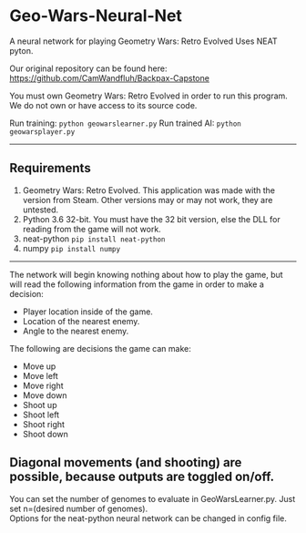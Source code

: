 # Geo-Wars-Neural-Net
A neural network for playing Geometry Wars: Retro Evolved
Uses NEAT pyton.

Our original repository can be found here: https://github.com/CamWandfluh/Backpax-Capstone

You must own Geometry Wars: Retro Evolved in order to run this program. We do not own or have access to its source code.

Run training: `python geowarslearner.py`
Run trained AI: `python geowarsplayer.py`

---
## Requirements
1. Geometry Wars: Retro Evolved. This application was made with the version from Steam. Other versions may or may not work, they are untested.
2. Python 3.6 32-bit. You must have the 32 bit version, else the DLL for reading from the game will not work.
3. neat-python `pip install neat-python`
4. numpy `pip install numpy`
---

The network will begin knowing nothing about how to play the game, but will read the following information from the game in order to make a decision:
* Player location inside of the game.
* Location of the nearest enemy.
* Angle to the nearest enemy.

The following are decisions the game can make:
* Move up
* Move left
* Move right
* Move down
* Shoot up
* Shoot left
* Shoot right
* Shoot down

Diagonal movements (and shooting) are possible, because outputs are toggled on/off.
---
You can set the number of genomes to evaluate in GeoWarsLearner.py. Just set n=(desired number of genomes).\
Options for the neat-python neural network can be changed in config file.
